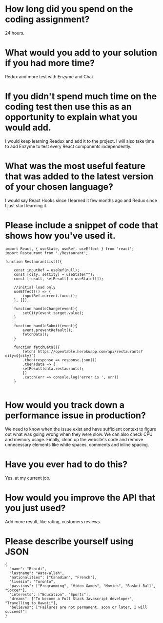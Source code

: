 # How long did you spend on the coding assignment? 
24 hours.

# What would you add to your solution if you had more time? 
Redux and more test with Enzyme and Chai.

# If you didn't spend much time on the coding test then use this as an opportunity to explain what you would add.
I would keep learning Readux and add it to the project. I will also take time to add Enzyme to test every React components independently.

# What was the most useful feature that was added to the latest version of your chosen language? 
I would say React Hooks since I learned it few months ago and Redux since I just start learning it.

# Please include a snippet of code that shows how you've used it.
```
import React, { useState, useRef, useEffect } from 'react';
import Restaurant from './Restaurant';

function RestaurantList(){
    
    const inputRef = useRef(null);
    const [city, setCity] = useState("");
    const [result, setResult] = useState([]);  

    //initial load only
    useEffect(() => {
        inputRef.current.focus();
    }, []);

    function handleChange(event){
        setCity(event.target.value);
    }

    function handleSubmit(event){
        event.preventDefault();
        fetchData(); 
    }

    function fetchData(){
        fetch(`https://opentable.herokuapp.com/api/restaurants?city=${city}`)
        .then(response => response.json())
        .then(data => {
        setResult(data.restaurants);
        })
        .catch(err => console.log('error is ', err))   
    }
    
```
# How would you track down a performance issue in production? 
We need to know when the issue exist and have sufficient context to figure out what was going wrong when they were slow. We can also check CPU and memory usage. Finally, clean up the website's code and remove unnecessary elements like white spaces, comments and inline spacing.

# Have you ever had to do this?
Yes, at my current job.

# How would you improve the API that you just used?
Add more result, like rating, customers reviews.

# Please describe yourself using JSON
```
{
  "name": "Rchidi",
  "lastname": "Aata-allah",
  "nationalities": ["Canadian", "French"],
  "livesin": "Toronto",
  "passions": ["Programming", "Video Games", "Movies", "Basket-Ball", "Soccer"],
  "interests": ["Education", "Sports"],
  "dreams": ["To become a Full Stack Javascript developer", "Travelling to Hawaii"],
  "believes": ["Failures are not permanent, soon or later, I will succeed!"]
}

```
